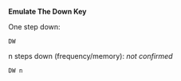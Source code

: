 __Emulate The Down Key__

One step down:

	DW

n steps down (frequency/memory):	*not confirmed*

	DW n

	
